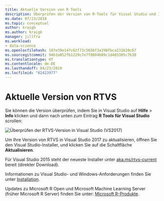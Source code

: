 ```yaml
---
title: Aktuelle Version von R Tools
description: Überprüfen der Version von R-Tools für Visual Studio und Installieren von Updates.
ms.date: 07/23/2018
ms.topic: conceptual
author: kraigb
ms.author: kraigb
manager: jillfra
ms.workload:
- data-science
ms.openlocfilehash: 107e39e147c62f73c5656f3a398fbca231620c67
ms.sourcegitcommit: 94b3a052fb1229c7e7f8804b09c1d403385c7630
ms.translationtype: HT
ms.contentlocale: de-DE
ms.lasthandoff: 04/23/2019
ms.locfileid: "62423977"
---
```

# <a name="rtvs-current-version"></a>Aktuelle Version von RTVS

Sie können die Version überprüfen, indem Sie in Visual Studio auf **Hilfe** > **Info** klicken und dann nach unten zum Eintrag **R Tools für Visual Studio** scrollen:

![Überprüfen der RTVS-Version in Visual Studio (VS2017)](media/current-version.png)

Um Ihre Version von RTVS in Visual Studio 2017 zu aktualisieren, öffnen Sie den Visual Studio-Installer, und klicken Sie auf die Schaltfläche **Aktualisieren**.

Für Visual Studio 2015 steht der neueste Installer unter [aka.ms/rtvs-current](https://aka.ms/rtvs-current) bereit (direkter Download).

Informationen zu Visual Studio- und Windows-Anforderungen finden Sie unter [Installation](installing-r-tools-for-visual-studio.md).

Updates zu Microsoft R Open und Microsoft Machine Learning Server (früher Microsoft R Server) finden Sie unter: [Microsoft R-Produkte](https://aka.ms/rtvs-msft-r).
